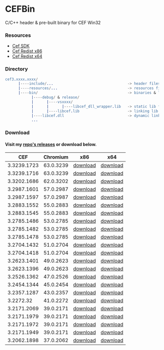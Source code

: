 # CEFBin
C/C++ header & pre-built binary for CEF Win32

### Resources

- [Cef SDK](https://www.nuget.org/packages/cef.sdk)
- [Cef Redist x86](https://www.nuget.org/packages/cef.redist.x64)
- [Cef Redist x64](https://www.nuget.org/packages/cef.redist.x86)

### Directory

```erlang
cef3.xxxx.xxxx/
      |----include/...                                  -> header files
      |----resources/...                                -> resources files
      |----bin/                                         -> binaries & locales
            |----debug/ & release/
            |      |----vsxxxx/
            |      |      |----libcef_dll_wrapper.lib   -> static lib for C++
            |      |----libcef.lib                      -> linking lib
            |----libcef.dll                             -> dynamic linking binary
            ...
```

### Download

#### Visit my [repo's releases](https://github.com/wy3/cefbuild/releases) or download below.

| CEF | Chromium | x86 | x64 |
|-|-|-|-|
|3.3239.1723|63.0.3239|[download](https://github.com/wy3/cefbuild/releases/download/cef3.3239.1723/cef3.3239.1723_x86.7z)|[download](https://github.com/wy3/cefbuild/releases/download/cef3.3239.1723/cef3.3239.1723_x64.7z)|
|3.3239.1716|63.0.3239|[download](https://github.com/wy3/cefbuild/releases/download/cef3.3239.1716/cef3.3239.1716_x86.7z)|[download](https://github.com/wy3/cefbuild/releases/download/cef3.3239.1716/cef3.3239.1716_x64.7z)|
|3.3202.1686|62.0.3202|[download](https://github.com/wy3/cefbuild/releases/download/cef3.3202.1686/cef3.3202.1686_x86.7z)|[download](https://github.com/wy3/cefbuild/releases/download/cef3.3202.1686/cef3.3202.1686_x64.7z)|
|3.2987.1601|57.0.2987|[download](https://github.com/wy3/cefbuild/releases/download/cef3.2987.1601/cef3.2987.1601_x86.7z)|[download](https://github.com/wy3/cefbuild/releases/download/cef3.2987.1601/cef3.2987.1601_x64.7z)|
|3.2987.1597|57.0.2987|[download](https://github.com/wy3/cefbuild/releases/download/cef3.2987.1597/cef3.2987.1597_x86.7z)|[download](https://github.com/wy3/cefbuild/releases/download/cef3.2987.1597/cef3.2987.1597_x64.7z)|
|3.2883.1552|55.0.2883|[download](https://github.com/wy3/cefbuild/releases/download/cef3.2883.1552/cef3.2883.1552_x86.7z)|[download](https://github.com/wy3/cefbuild/releases/download/cef3.2883.1552/cef3.2883.1552_x64.7z)|
|3.2883.1545|55.0.2883|[download](https://github.com/wy3/cefbuild/releases/download/cef3.2883.1545/cef3.2883.1545_x86.7z)|[download](https://github.com/wy3/cefbuild/releases/download/cef3.2883.1545/cef3.2883.1545_x64.7z)|
|3.2785.1486|53.0.2785|[download](https://github.com/wy3/cefbuild/releases/download/cef3.2785.1486/cef3.2785.1486_x86.7z)|[download](https://github.com/wy3/cefbuild/releases/download/cef3.2785.1486/cef3.2785.1486_x64.7z)|
|3.2785.1482|53.0.2785|[download](https://github.com/wy3/cefbuild/releases/download/cef3.2785.1482/cef3.2785.1482_x86.7z)|[download](https://github.com/wy3/cefbuild/releases/download/cef3.2785.1482/cef3.2785.1482_x64.7z)|
|3.2785.1478|53.0.2785|[download](https://github.com/wy3/cefbuild/releases/download/cef3.2785.1478/cef3.2785.1478_x86.7z)|[download](https://github.com/wy3/cefbuild/releases/download/cef3.2785.1478/cef3.2785.1478_x64.7z)|
|3.2704.1432|51.0.2704|[download](https://github.com/wy3/cefbuild/releases/download/cef3.2704.1432/cef3.2704.1432_x86.7z)|[download](https://github.com/wy3/cefbuild/releases/download/cef3.2704.1432/cef3.2704.1432_x64.7z)|
|3.2704.1418|51.0.2704|[download](https://github.com/wy3/cefbuild/releases/download/cef3.2704.1418/cef3.2704.1418_x86.7z)|[download](https://github.com/wy3/cefbuild/releases/download/cef3.2704.1418/cef3.2704.1418_x64.7z)|
|3.2623.1401|49.0.2623|[download](https://github.com/wy3/cefbuild/releases/download/cef3.2623.1401/cef3.2623.1401_x86.7z)|[download](https://github.com/wy3/cefbuild/releases/download/cef3.2623.1401/cef3.2623.1401_x64.7z)|
|3.2623.1396|49.0.2623|[download](https://github.com/wy3/cefbuild/releases/download/cef3.2623.1396/cef3.2623.1396_x86.7z)|[download](https://github.com/wy3/cefbuild/releases/download/cef3.2623.1396/cef3.2623.1396_x64.7z)|
|3.2526.1362|47.0.2526|[download](https://github.com/wy3/cefbuild/releases/download/cef3.2526.1362/cef3.2526.1362_x86.7z)|[download](https://github.com/wy3/cefbuild/releases/download/cef3.2526.1362/cef3.2526.1362_x64.7z)|
|3.2454.1344|45.0.2454|[download](https://github.com/wy3/cefbuild/releases/download/cef3.2454.1344/cef3.2454.1344_x86.7z)|[download](https://github.com/wy3/cefbuild/releases/download/cef3.2454.1344/cef3.2454.1344_x64.7z)|
|3.2357.1287|43.0.2357|[download](https://github.com/wy3/cefbuild/releases/download/cef3.2357.1287/cef3.2357.1287_x86.7z)|[download](https://github.com/wy3/cefbuild/releases/download/cef3.2357.1287/cef3.2357.1287_x64.7z)|
|3.2272.32|41.0.2272|[download](https://github.com/wy3/cefbuild/releases/download/cef3.2272.32/cef3.2272.32_x86.7z)|[download](https://github.com/wy3/cefbuild/releases/download/cef3.2272.32/cef3.2272.32_x64.7z)|
|3.2171.2069|39.0.2171|[download](https://github.com/wy3/cefbuild/releases/download/cef3.2171.2069/cef3.2171.2069_x86.7z)|[download](https://github.com/wy3/cefbuild/releases/download/cef3.2171.2069/cef3.2171.2069_x64.7z)|
|3.2171.1979|39.0.2171|[download](https://github.com/wy3/cefbuild/releases/download/cef3.2171.1979/cef3.2171.1979_x86.7z)|[download](https://github.com/wy3/cefbuild/releases/download/cef3.2171.1979/cef3.2171.1979_x64.7z)|
|3.2171.1972|39.0.2171|[download](https://github.com/wy3/cefbuild/releases/download/cef3.2171.1972/cef3.2171.1972_x86.7z)|[download](https://github.com/wy3/cefbuild/releases/download/cef3.2171.1972/cef3.2171.1972_x64.7z)|
|3.2171.1949|39.0.2171|[download](https://github.com/wy3/cefbuild/releases/download/cef3.2171.1949/cef3.2171.1949_x86.7z)|[download](https://github.com/wy3/cefbuild/releases/download/cef3.2171.1949/cef3.2171.1949_x64.7z)|
|3.2062.1898|37.0.2062|[download](https://github.com/wy3/cefbuild/releases/download/cef3.2171.1949/cef3.2062.1898_x86.7z)|[download](https://github.com/wy3/cefbuild/releases/download/cef3.2171.1949/cef3.2062.1898_x64.7z)|

